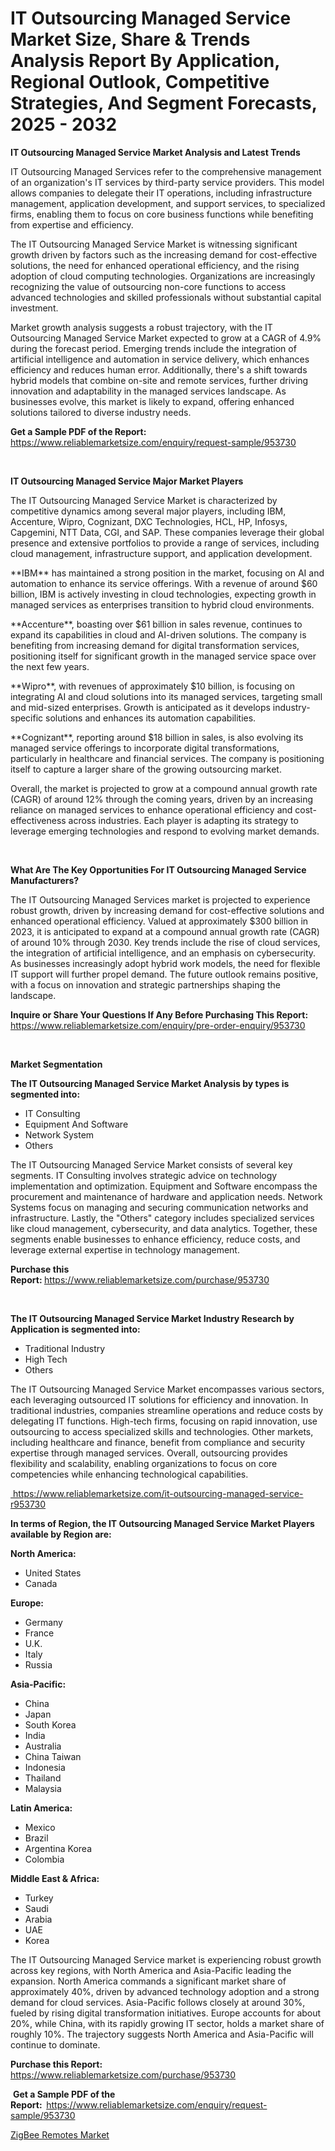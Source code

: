 <p><h1>IT Outsourcing Managed Service Market Size, Share & Trends Analysis Report By Application, Regional Outlook, Competitive Strategies, And Segment Forecasts, 2025 - 2032</h1></p><p><strong>IT Outsourcing Managed Service Market Analysis and Latest Trends</strong></p>
<p><p>IT Outsourcing Managed Services refer to the comprehensive management of an organization's IT services by third-party service providers. This model allows companies to delegate their IT operations, including infrastructure management, application development, and support services, to specialized firms, enabling them to focus on core business functions while benefiting from expertise and efficiency.</p><p>The IT Outsourcing Managed Service Market is witnessing significant growth driven by factors such as the increasing demand for cost-effective solutions, the need for enhanced operational efficiency, and the rising adoption of cloud computing technologies. Organizations are increasingly recognizing the value of outsourcing non-core functions to access advanced technologies and skilled professionals without substantial capital investment.</p><p>Market growth analysis suggests a robust trajectory, with the IT Outsourcing Managed Service Market expected to grow at a CAGR of 4.9% during the forecast period. Emerging trends include the integration of artificial intelligence and automation in service delivery, which enhances efficiency and reduces human error. Additionally, there's a shift towards hybrid models that combine on-site and remote services, further driving innovation and adaptability in the managed services landscape. As businesses evolve, this market is likely to expand, offering enhanced solutions tailored to diverse industry needs.</p></p>
<p><strong>Get a Sample PDF of the Report:&nbsp;</strong> <a href="https://www.reliablemarketsize.com/enquiry/request-sample/953730?utm_campaign=1932&utm_medium=2&utm_source=Github&utm_content=ia&utm_term=07032025&utm_id=it-outsourcing-managed-service">https://www.reliablemarketsize.com/enquiry/request-sample/953730</a></p>
<p>&nbsp;</p>
<p><strong>IT Outsourcing Managed Service Major Market Players</strong></p>
<p><p>The IT Outsourcing Managed Service Market is characterized by competitive dynamics among several major players, including IBM, Accenture, Wipro, Cognizant, DXC Technologies, HCL, HP, Infosys, Capgemini, NTT Data, CGI, and SAP. These companies leverage their global presence and extensive portfolios to provide a range of services, including cloud management, infrastructure support, and application development.</p><p>**IBM** has maintained a strong position in the market, focusing on AI and automation to enhance its service offerings. With a revenue of around $60 billion, IBM is actively investing in cloud technologies, expecting growth in managed services as enterprises transition to hybrid cloud environments.</p><p>**Accenture**, boasting over $61 billion in sales revenue, continues to expand its capabilities in cloud and AI-driven solutions. The company is benefiting from increasing demand for digital transformation services, positioning itself for significant growth in the managed service space over the next few years.</p><p>**Wipro**, with revenues of approximately $10 billion, is focusing on integrating AI and cloud solutions into its managed services, targeting small and mid-sized enterprises. Growth is anticipated as it develops industry-specific solutions and enhances its automation capabilities.</p><p>**Cognizant**, reporting around $18 billion in sales, is also evolving its managed service offerings to incorporate digital transformations, particularly in healthcare and financial services. The company is positioning itself to capture a larger share of the growing outsourcing market.</p><p>Overall, the market is projected to grow at a compound annual growth rate (CAGR) of around 12% through the coming years, driven by an increasing reliance on managed services to enhance operational efficiency and cost-effectiveness across industries. Each player is adapting its strategy to leverage emerging technologies and respond to evolving market demands.</p></p>
<p>&nbsp;</p>
<p><strong>What Are The Key Opportunities For IT Outsourcing Managed Service Manufacturers?</strong></p>
<p><p>The IT Outsourcing Managed Services market is projected to experience robust growth, driven by increasing demand for cost-effective solutions and enhanced operational efficiency. Valued at approximately $300 billion in 2023, it is anticipated to expand at a compound annual growth rate (CAGR) of around 10% through 2030. Key trends include the rise of cloud services, the integration of artificial intelligence, and an emphasis on cybersecurity. As businesses increasingly adopt hybrid work models, the need for flexible IT support will further propel demand. The future outlook remains positive, with a focus on innovation and strategic partnerships shaping the landscape.</p></p>
<p><strong>Inquire or Share Your Questions If Any Before Purchasing This Report:</strong> <a href="https://www.reliablemarketsize.com/enquiry/pre-order-enquiry/953730?utm_campaign=1932&utm_medium=2&utm_source=Github&utm_content=ia&utm_term=07032025&utm_id=it-outsourcing-managed-service">https://www.reliablemarketsize.com/enquiry/pre-order-enquiry/953730</a></p>
<p>&nbsp;</p>
<p><strong>Market Segmentation</strong></p>
<p><strong>The IT Outsourcing Managed Service Market Analysis by types is segmented into:</strong></p>
<p><ul><li>IT Consulting</li><li>Equipment And Software</li><li>Network System</li><li>Others</li></ul></p>
<p><p>The IT Outsourcing Managed Service Market consists of several key segments. IT Consulting involves strategic advice on technology implementation and optimization. Equipment and Software encompass the procurement and maintenance of hardware and application needs. Network Systems focus on managing and securing communication networks and infrastructure. Lastly, the "Others" category includes specialized services like cloud management, cybersecurity, and data analytics. Together, these segments enable businesses to enhance efficiency, reduce costs, and leverage external expertise in technology management.</p></p>
<p><strong>Purchase this Report:&nbsp;</strong><a href="https://www.reliablemarketsize.com/purchase/953730?utm_campaign=1932&utm_medium=2&utm_source=Github&utm_content=ia&utm_term=07032025&utm_id=it-outsourcing-managed-service">https://www.reliablemarketsize.com/purchase/953730</a></p>
<p>&nbsp;</p>
<p><strong>The IT Outsourcing Managed Service Market Industry Research by Application is segmented into:</strong></p>
<p><ul><li>Traditional Industry</li><li>High Tech</li><li>Others</li></ul></p>
<p><p>The IT Outsourcing Managed Service Market encompasses various sectors, each leveraging outsourced IT solutions for efficiency and innovation. In traditional industries, companies streamline operations and reduce costs by delegating IT functions. High-tech firms, focusing on rapid innovation, use outsourcing to access specialized skills and technologies. Other markets, including healthcare and finance, benefit from compliance and security expertise through managed services. Overall, outsourcing provides flexibility and scalability, enabling organizations to focus on core competencies while enhancing technological capabilities.</p></p>
<p><a href="https://www.reliablemarketsize.com/it-outsourcing-managed-service-r953730?utm_campaign=1932&utm_medium=2&utm_source=Github&utm_content=ia&utm_term=07032025&utm_id=it-outsourcing-managed-service">&nbsp;https://www.reliablemarketsize.com/it-outsourcing-managed-service-r953730</a></p>
<p><strong>In terms of Region, the IT Outsourcing Managed Service Market Players available by Region are:</strong></p>
<p>
    <p> <strong> North America: </strong>
        <ul>
            <li>United States</li>
            <li>Canada</li>
        </ul>
        </p> 
    <p> <strong> Europe: </strong>
        <ul>
            <li>Germany</li>
            <li>France</li>
            <li>U.K.</li>
            <li>Italy</li>
            <li>Russia</li>
        </ul>
        </p> 
    <p> <strong> Asia-Pacific: </strong>
        <ul>
            <li>China</li>
            <li>Japan</li>
            <li>South Korea</li>
            <li>India</li>
            <li>Australia</li>
            <li>China Taiwan</li>
            <li>Indonesia</li>
            <li>Thailand</li>
            <li>Malaysia</li>
        </ul>
        </p> 
    <p> <strong> Latin America: </strong>
        <ul>
            <li>Mexico</li>
            <li>Brazil</li>
            <li>Argentina Korea</li>
            <li>Colombia</li>
        </ul>
        </p> 
    <p> <strong> Middle East & Africa: </strong>
        <ul>
            <li>Turkey</li>
            <li>Saudi</li>
            <li>Arabia</li>
            <li>UAE</li>
            <li>Korea</li>
        </ul>
    </p>
    </p>
<p><p>The IT Outsourcing Managed Service market is experiencing robust growth across key regions, with North America and Asia-Pacific leading the expansion. North America commands a significant market share of approximately 40%, driven by advanced technology adoption and a strong demand for cloud services. Asia-Pacific follows closely at around 30%, fueled by rising digital transformation initiatives. Europe accounts for about 20%, while China, with its rapidly growing IT sector, holds a market share of roughly 10%. The trajectory suggests North America and Asia-Pacific will continue to dominate.</p></p>
<p><strong>Purchase this Report: </strong><a href="https://www.reliablemarketsize.com/purchase/953730?utm_campaign=1932&utm_medium=2&utm_source=Github&utm_content=ia&utm_term=07032025&utm_id=it-outsourcing-managed-service">https://www.reliablemarketsize.com/purchase/953730</a></p>
<p>&nbsp;<strong>Get a Sample PDF of the Report:&nbsp;&nbsp;</strong><a href="https://www.reliablemarketsize.com/enquiry/request-sample/953730?utm_campaign=1932&utm_medium=2&utm_source=Github&utm_content=ia&utm_term=07032025&utm_id=it-outsourcing-managed-service">https://www.reliablemarketsize.com/enquiry/request-sample/953730</a></p>
<p><strong></strong></p>
<p><p><a href="https://github.com/vimar16th/Market-Research-Report-List-7/blob/main/zigbee-remotes-market.md?utm_campaign=1932&utm_medium=2&utm_source=Github&utm_content=ia&utm_term=07032025&utm_id=it-outsourcing-managed-service">ZigBee Remotes Market</a></p></p>